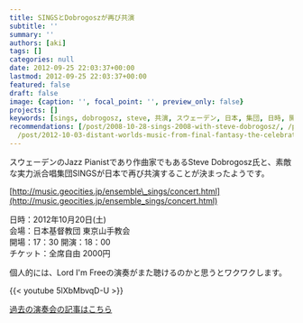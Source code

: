 ```yaml
---
title: SINGSとDobrogoszが再び共演
subtitle: ''
summary: ''
authors: [aki]
tags: []
categories: null
date: 2012-09-25 22:03:37+00:00
lastmod: 2012-09-25 22:03:37+00:00
featured: false
draft: false
image: {caption: '', focal_point: '', preview_only: false}
projects: []
keywords: [sings, dobrogosz, steve, 共演, スウェーデン, 日本, 集団, 日時, 開演, 開場]
recommendations: [/post/2008-10-28-sings-2008-with-steve-dobrogosz/, /post/2011-10-09-jiu-siburinihe-chang-le-pu-womai-tuta/,
  /post/2012-10-03-distant-worlds-music-from-final-fantasy-the-celebrationnotiketutoying-mu-kai-shi/]
---
```

スウェーデンのJazz Pianistであり作曲家でもあるSteve Dobrogosz氏と、素敵な実力派合唱集団SINGSが日本で再び共演することが決まったようです。

[http://music.geocities.jp/ensemble\_sings/concert.html](http://music.geocities.jp/ensemble_sings/concert.html)

日時：2012年10月20日(土)  
会場：日本基督教団 東京山手教会  
開場：17：30 開演：18：00  
チケット：全席自由 2000円

個人的には、Lord I&#39;m Freeの演奏がまた聴けるのかと思うとワクワクします。

{{< youtube 5lXbMbvqD-U >}}

[過去の演奏会の記事はこちら](http://chezou.wordpress.com/2008/10/28/sings-2008-with-steve-dobrogosz/ "SINGS 2008 with Steve Dobrogosz")


